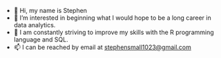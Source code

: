 - 👋 Hi, my name is Stephen 
- 👀 I’m interested in beginning what I would hope to be a long career in data analytics.
- 🌱 I am constantly striving to improve my skills with  the R programming language and SQL.
- 📫 I can be reached by email at stephensmall1023@gmail.com

<!---
stephensmall1023/stephensmall1023 is a ✨ special ✨ repository because its `README.md` (this file) appears on your GitHub profile.
You can click the Preview link to take a look at your changes.
--->
